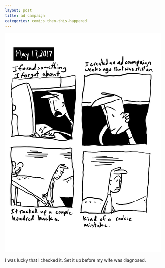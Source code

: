 ```yaml
---
layout: post
title: ad campaign
categories: comics then-this-happened
---
```

![ad campaign](/public/images/may-17-2017-comic.png)

I was lucky that I checked it. Set it up before my wife was diagnosed.
